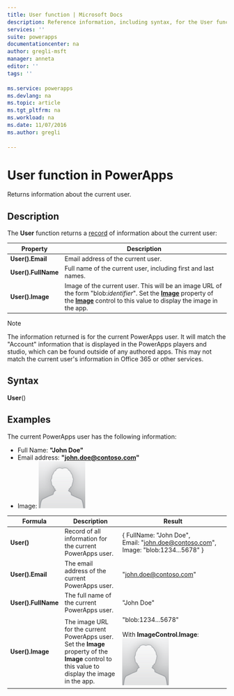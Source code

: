 ```yaml
---
title: User function | Microsoft Docs
description: Reference information, including syntax, for the User function in PowerApps
services: ''
suite: powerapps
documentationcenter: na
author: gregli-msft
manager: anneta
editor: ''
tags: ''

ms.service: powerapps
ms.devlang: na
ms.topic: article
ms.tgt_pltfrm: na
ms.workload: na
ms.date: 11/07/2016
ms.author: gregli

---
```

# User function in PowerApps
Returns information about the current user.

## Description
The **User** function returns a [record](../maker/working-with-tables.md#records) of information about the current user:

| Property | Description |
| --- | --- |
| **User().Email** |Email address of the current user. |
| **User().FullName** |Full name of the current user, including first and last names. |
| **User().Image** |Image of the current user. This will be an image URL of the form "blob:*identifier*". Set the **[Image](../maker/controls/properties-visual.md)** property of the **[Image](../maker/controls/control-image.md)** control to this value to display the image in the app. |

> [!NOTE]
> The information returned is for the current PowerApps user.  It will match the "Account" information that is displayed in the PowerApps players and studio, which can be found outside of any authored apps.  This may not match the current user's information in Office 365 or other services.

## Syntax
**User**()

## Examples
The current PowerApps user has the following information:

* Full Name: **"John Doe"**
* Email address: **"john.doe@contoso.com"**
* Image: ![](media/function-user/john-doe-picture.png) 

| Formula | Description | Result |
| --- | --- | --- |
| **User()** |Record of all information for the current PowerApps user. |{ FullName:&nbsp;"John Doe", Email:&nbsp;"john.doe@contoso.com", Image:&nbsp;"blob:1234...5678" } |
| **User().Email** |The email address of the current PowerApps user. |"john.doe@contoso.com" |
| **User().FullName** |The full name of the current PowerApps user. |"John Doe" |
| **User().Image** |The image URL for the current PowerApps user.  Set the **Image** property of the **Image** control to this value to display the image in the app. |"blob:1234...5678"<br><br>With **ImageControl.Image**:<br>![](media/function-user/john-doe-picture.png) |

